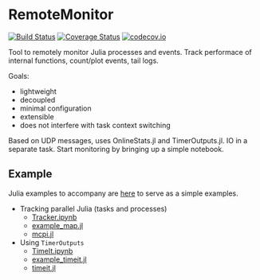 # RemoteMonitor

[![Build Status](https://travis-ci.org/tanmaykm/RemoteMonitor.jl.svg?branch=master)](https://travis-ci.org/tanmaykm/RemoteMonitor.jl)
[![Coverage Status](https://coveralls.io/repos/tanmaykm/RemoteMonitor.jl/badge.svg?branch=master&service=github)](https://coveralls.io/github/tanmaykm/RemoteMonitor.jl?branch=master)
[![codecov.io](http://codecov.io/github/tanmaykm/RemoteMonitor.jl/coverage.svg?branch=master)](http://codecov.io/github/tanmaykm/RemoteMonitor.jl?branch=master)

Tool to remotely monitor Julia processes and events. Track performace of internal functions, count/plot events, tail logs.

Goals:
- lightweight
- decoupled
- minimal configuration
- extensible
- does not interfere with task context switching

Based on UDP messages, uses OnlineStats.jl and TimerOutputs.jl. IO in a separate task. Start monitoring by bringing up a simple notebook.

## Example

Julia examples to accompany are [here](notebooks) to serve as a simple examples.

- Tracking parallel Julia (tasks and processes)
    - [Tracker.ipynb](notebooks/Tracker.ipynb)
    - [example_map.jl](notebooks/example_pmap.jl)
    - [mcpi.jl](notebooks/mcpi.jl)
- Using `TimerOutputs`
    - [TimeIt.ipynb](notebooks/TimeIt.ipynb)
    - [example_timeit.jl](notebooks/example_timeit.jl)
    - [timeit.jl](notebooks/timeit.jl)
